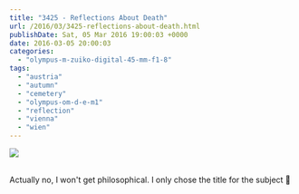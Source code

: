 ```yaml
---
title: "3425 - Reflections About Death"
url: /2016/03/3425-reflections-about-death.html
publishDate: Sat, 05 Mar 2016 19:00:03 +0000
date: 2016-03-05 20:00:03
categories: 
  - "olympus-m-zuiko-digital-45-mm-f1-8"
tags: 
  - "austria"
  - "autumn"
  - "cemetery"
  - "olympus-om-d-e-m1"
  - "reflection"
  - "vienna"
  - "wien"
---
```

<div class="container">
<div class="center"><a target="_blank" href="https://d25zfm9zpd7gm5.cloudfront.net/1200x1200/2015/20151026_115922_lr.jpg"><img class="webfeedsFeaturedVisual" src="https://d25zfm9zpd7gm5.cloudfront.net/0600x0600/2015/20151026_115922_lr.jpg" /></a></div>
</div>
<br />

Actually no, I won't get philosophical. I only chose the title for the subject 🙂
